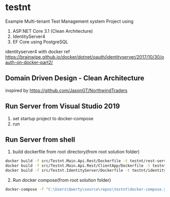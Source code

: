 # testnt
Example Multi-tenant Test Management system Project using 
1. ASP.NET Core 3.1 (Clean Architecture)
2. IdentityServer4
3. EF Core using PostgreSQL

identityserver4 with docker ref https://brainwipe.github.io/docker/dotnet/oauth/identityserver/2017/10/30/oauth-on-docker-part2/

## Domain Driven Design - Clean Architecture
inspired by https://github.com/JasonGT/NorthwindTraders

## Run Server from Visual Studio 2019
1. set startup project to docker-compose
2. run 

## Run Server from shell
1. build dockerfile from root directory(from root solution folder)
```sh
docker build -f src/Testnt.Main.Api.Rest/Dockerfile -t testnt/rest-server .
docker build -f src/Testnt.Main.Api.Rest/ClientApp/Dockerfile -t testnt/client .
docker build -f src/Testnt.IdentityServer/Dockerfile -t testnt/identity-server .

```
2. Run docker compose(from root solution folder)
```sh
docker-compose -f "C:\Users\Qwerty\source\repos\testnt\docker-compose.yml" -f "C:\Users\Qwerty\source\repos\testnt\docker-compose.override.yml" --no-ansi up -d --no-build
```